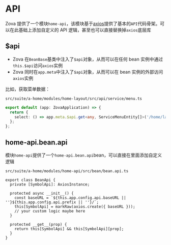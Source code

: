 # API

Zova 提供了一个模块`home-api`，该模块基于[axios](https://axios-http.com)提供了基本的`API`代码骨架。可以在此基础上添加自定义的 API 逻辑，甚至也可以直接替换掉`axios`底层库

## $api

- Zova 在`BeanBase`基类中注入了`$api`对象，从而可以在任何 bean 实例中通过`this.$api`访问`axios`实例
- Zova 同时在`app.meta`中注入了`$api`对象，从而可以在 bean 实例的外部访问`axios`实例

比如，获取菜单数据：

`src/suite/a-home/modules/home-layout/src/api/service/menu.ts`

```typescript
export default (app: ZovaApplication) => {
  return {
    select: () => app.meta.$api.get<any, ServiceMenuEntity[]>('/home/layout/menu/select'),
  };
};
```

## home-api.bean.api

模块`home-api`提供了一个`home-api.bean.api`bean，可以直接在里面添加自定义逻辑

`src/suite/a-home/modules/home-api/src/bean/bean.api.ts`

```typescript{7}
export class BeanApi {
  private [SymbolApi]: AxiosInstance;

  protected async __init__() {
    const baseURL = `${this.app.config.api.baseURL || ''}${this.app.config.api.prefix || ''}/`;
    this[SymbolApi] = markRaw(axios.create({ baseURL }));
    // your custom logic maybe here
  }

  protected __get__(prop) {
    return this[SymbolApi] && this[SymbolApi][prop];
  }
}
```
